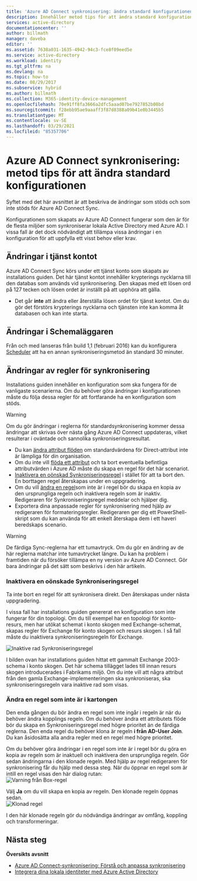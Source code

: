 ```yaml
---
title: 'Azure AD Connect synkronisering: ändra standard konfigurationen | Microsoft Docs'
description: Innehåller metod tips för att ändra standard konfigurationen för Azure AD Connect Sync.
services: active-directory
documentationcenter: ''
author: billmath
manager: daveba
editor: ''
ms.assetid: 7638a031-1635-4942-94c3-fce8f09eed5e
ms.service: active-directory
ms.workload: identity
ms.tgt_pltfrm: na
ms.devlang: na
ms.topic: how-to
ms.date: 08/29/2017
ms.subservice: hybrid
ms.author: billmath
ms.collection: M365-identity-device-management
ms.openlocfilehash: 70e91ff8fa3666a2dfc5aaad07be7927852b08bd
ms.sourcegitcommit: f28ebb95ae9aaaff3f87d8388a09b41e0b3445b5
ms.translationtype: MT
ms.contentlocale: sv-SE
ms.lasthandoff: 03/29/2021
ms.locfileid: "85357706"
---
```

# <a name="azure-ad-connect-sync-best-practices-for-changing-the-default-configuration"></a>Azure AD Connect synkronisering: metod tips för att ändra standard konfigurationen
Syftet med det här avsnittet är att beskriva de ändringar som stöds och som inte stöds för Azure AD Connect Sync.

Konfigurationen som skapats av Azure AD Connect fungerar som den är för de flesta miljöer som synkroniserar lokala Active Directory med Azure AD. I vissa fall är det dock nödvändigt att tillämpa vissa ändringar i en konfiguration för att uppfylla ett visst behov eller krav.

## <a name="changes-to-the-service-account"></a>Ändringar i tjänst kontot
Azure AD Connect Sync körs under ett tjänst konto som skapats av installations guiden. Det här tjänst kontot innehåller krypterings nycklarna till den databas som används vid synkronisering. Den skapas med ett lösen ord på 127 tecken och lösen ordet är inställt på att upphöra att gälla.

* Det går **inte** att ändra eller återställa lösen ordet för tjänst kontot. Om du gör det förstörs krypterings nycklarna och tjänsten inte kan komma åt databasen och kan inte starta.

## <a name="changes-to-the-scheduler"></a>Ändringar i Schemaläggaren
Från och med lanseras från build 1,1 (februari 2016) kan du konfigurera [Scheduler](how-to-connect-sync-feature-scheduler.md) att ha en annan synkroniseringsmetod än standard 30 minuter.

## <a name="changes-to-synchronization-rules"></a>Ändringar av regler för synkronisering
Installations guiden innehåller en konfiguration som ska fungera för de vanligaste scenarierna. Om du behöver göra ändringar i konfigurationen måste du följa dessa regler för att fortfarande ha en konfiguration som stöds.

> [!WARNING]
> Om du gör ändringar i reglerna för standardsynkronisering kommer dessa ändringar att skrivas över nästa gång Azure AD Connect uppdateras, vilket resulterar i oväntade och sannolika synkroniseringsresultat.

* Du kan [ändra attribut flöden](how-to-connect-sync-change-the-configuration.md#other-common-attribute-flow-changes) om standardvärdena för Direct-attribut inte är lämpliga för din organisation.
* Om du inte vill [flöda ett attribut](how-to-connect-sync-change-the-configuration.md#do-not-flow-an-attribute) och ta bort eventuella befintliga attributvärden i Azure AD måste du skapa en regel för det här scenariot.
* [Inaktivera en oönskad Synkroniseringsregel](#disable-an-unwanted-sync-rule) i stället för att ta bort den. En borttagen regel återskapas under en uppgradering.
* Om du vill [ändra en regel](#change-an-out-of-box-rule)som inte är i regel bör du skapa en kopia av den ursprungliga regeln och inaktivera regeln som är inaktiv. Redigeraren för Synkroniseringsregel meddelar och hjälper dig.
* Exportera dina anpassade regler för synkronisering med hjälp av redigeraren för formateringsregler. Redigeraren ger dig ett PowerShell-skript som du kan använda för att enkelt återskapa dem i ett haveri beredskaps scenario.

> [!WARNING]
> De färdiga Sync-reglerna har ett tumavtryck. Om du gör en ändring av de här reglerna matchar inte tumavtrycket längre. Du kan ha problem i framtiden när du försöker tillämpa en ny version av Azure AD Connect. Gör bara ändringar på det sätt som beskrivs i den här artikeln.

### <a name="disable-an-unwanted-sync-rule"></a>Inaktivera en oönskade Synkroniseringsregel
Ta inte bort en regel för att synkronisera direkt. Den återskapas under nästa uppgradering.

I vissa fall har installations guiden genererat en konfiguration som inte fungerar för din topologi. Om du till exempel har en topologi för konto-resurs, men har utökat schemat i konto skogen med Exchange-schemat, skapas regler för Exchange för konto skogen och resurs skogen. I så fall måste du inaktivera synkroniseringsregeln för Exchange.

![Inaktive rad Synkroniseringsregel](./media/how-to-connect-sync-best-practices-changing-default-configuration/exchangedisabledrule.png)

I bilden ovan har installations guiden hittat ett gammalt Exchange 2003-schema i konto skogen. Det här schema tillägget lades till innan resurs skogen introducerades i Fabrikams miljö. Om du inte vill att några attribut från den gamla Exchange-implementeringen ska synkroniseras, ska synkroniseringsregeln vara inaktive rad som visas.

### <a name="change-an-out-of-box-rule"></a>Ändra en regel som inte är i kartongen
Den enda gången du bör ändra en regel som inte ingår i regeln är när du behöver ändra kopplings regeln. Om du behöver ändra ett attributets flöde bör du skapa en Synkroniseringsregel med högre prioritet än de färdiga reglerna. Den enda regel du behöver klona är regeln **i från AD-User Join**. Du kan åsidosätta alla andra regler med en regel med högre prioritet.

Om du behöver göra ändringar i en regel som inte är i regel bör du göra en kopia av regeln som är inaktuell och inaktivera den ursprungliga regeln. Gör sedan ändringarna i den klonade regeln. Med hjälp av regel redigeraren för synkronisering får du hjälp med dessa steg. När du öppnar en regel som är intill en regel visas den här dialog rutan:  
![Varning från Box-regel](./media/how-to-connect-sync-best-practices-changing-default-configuration/warningoutofboxrule.png)

Välj **Ja** om du vill skapa en kopia av regeln. Den klonade regeln öppnas sedan.  
![Klonad regel](./media/how-to-connect-sync-best-practices-changing-default-configuration/clonedrule.png)

I den här klonade regeln gör du nödvändiga ändringar av omfång, koppling och transformeringar.

## <a name="next-steps"></a>Nästa steg
**Översikts avsnitt**

* [Azure AD Connect-synkronisering: Förstå och anpassa synkronisering](how-to-connect-sync-whatis.md)
* [Integrera dina lokala identiteter med Azure Active Directory](whatis-hybrid-identity.md)
